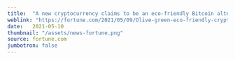 ```yaml
---
title:  "A new cryptocurrency claims to be an eco-friendly Bitcoin alternative. Is Olive worth a look?"
weblink: "https://fortune.com/2021/05/09/Olive-green-eco-friendly-cryptocurrency-farming-bitcoin-mining/"
date:   2021-05-10
thumbnail: "/assets/news-fortune.png"
source: fortune.com
jumbotron: false
---
```

